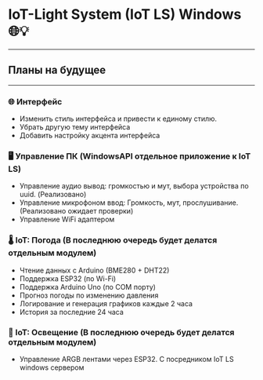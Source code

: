# IoT-Light System (IoT LS) Windows 🌐💡

---
## Планы на будущее
---

### 🌐 Интерфейс
- Изменить стиль интерфейса и привести к единому стилю.
- Убрать другую тему интерфейса
- Добавить настройку акцента интерфейса

### 🖥️ Управление ПК (WindowsAPI отдельное приложение к IoT LS)
- Управление аудио вывод: громкостью и мут, выбора устройства по uuid. (Реализовано)
- Управление микрофоном ввод: Громкость, мут, прослушивание. (Реализовано ожидает проверки)
- Управление WiFi адаптером

### 🌡️ IoT: Погода (В последнюю очередь будет делатся отдельным модулем)
- Чтение данных с Arduino (BME280 + DHT22)
- Поддержка ESP32 (по Wi-Fi)
- Поддержка Arduino Uno (по COM порту)
- Прогноз погоды по изменению давления
- Логирование и генерация графиков каждые 2 часа
- История за последние 24 часа

### 🏮 IoT: Освещение (В последнюю очередь будет делатся отдельным модулем)
- Управление ARGB лентами через ESP32. С посредником IoT LS windows сервером
